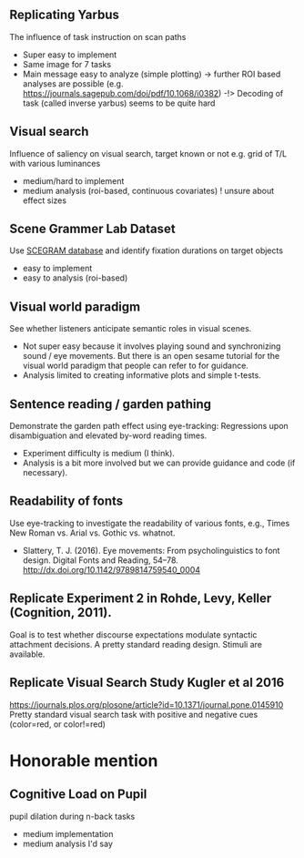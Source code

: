 ## Replicating Yarbus
The influence of task instruction on scan paths
  - Super easy to implement
  - Same image for 7 tasks
  - Main message easy to analyze (simple plotting)
  -> further ROI based analyses are possible (e.g. https://journals.sagepub.com/doi/pdf/10.1068/i0382)
  -!> Decoding of task (called inverse yarbus) seems to be quite hard
  
## Visual search
Influence of saliency on visual search, target known or not
e.g. grid of T/L with various luminances
  - medium/hard to implement
  - medium analysis (roi-based, continuous covariates)
  ! unsure about effect sizes

## Scene Grammer Lab Dataset
Use [SCEGRAM database](https://www.scenegrammarlab.com/research/development-of-scene-grammar/scegram-database/) and identify fixation durations on target objects
  - easy to implement
  - easy to analysis (roi-based)

## Visual world paradigm
See whether listeners anticipate semantic roles in visual scenes.
  - Not super easy because it involves playing sound and synchronizing sound / eye movements.  But there is an open sesame tutorial for the visual world paradigm that people can refer to for guidance.
  - Analysis limited to creating informative plots and simple t-tests.

## Sentence reading / garden pathing
Demonstrate the garden path effect using eye-tracking: Regressions upon disambiguation and elevated by-word reading times.
  - Experiment difficulty is medium (I think).
  - Analysis is a bit more involved but we can provide guidance and code (if necessary).

## Readability of fonts
Use eye-tracking to investigate the readability of various fonts, e.g., Times New Roman vs. Arial vs. Gothic vs. whatnot.
- Slattery, T. J. (2016). Eye movements: From psycholinguistics to font design. Digital Fonts and Reading, 54–78. http://dx.doi.org/10.1142/9789814759540_0004

## Replicate Experiment 2 in Rohde, Levy, Keller (Cognition, 2011).
Goal is to test whether discourse expectations modulate syntactic attachment decisions.  A pretty standard reading design.  Stimuli are available.

## Replicate Visual Search Study Kugler et al 2016
https://journals.plos.org/plosone/article?id=10.1371/journal.pone.0145910
Pretty standard visual search task with positive and negative cues (color=red, or color!=red)

# Honorable mention
## Cognitive Load on Pupil
  pupil dilation during n-back tasks
  - medium implementation
  - medium analysis I'd say
